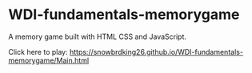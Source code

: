 # WDI-fundamentals-memorygame

A memory game built with HTML CSS and JavaScript.

Click here to play:
https://snowbrdking26.github.io/WDI-fundamentals-memorygame/Main.html

